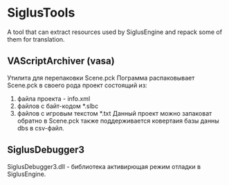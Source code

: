 # SiglusTools
A tool that can extract resources used by SiglusEngine and repack some of them for translation.

## VAScriptArchiver (vasa)
Утилита для перепаковки Scene.pck
Пограмма распаковывает Scene.pck в своего рода проект состоящий из:
1) файла проекта - info.xml
2) файлов с байт-кодом *.slbc
3) файлов с игровым текстом *.txt
Данный проект можно запаковат обратно в Scene.pck
также поддерживается ковертаия базы данны dbs в csv-файл.

## SiglusDebugger3
SiglusDebugger3.dll - библиотека активирющая режим отладки в SiglusEngine.
